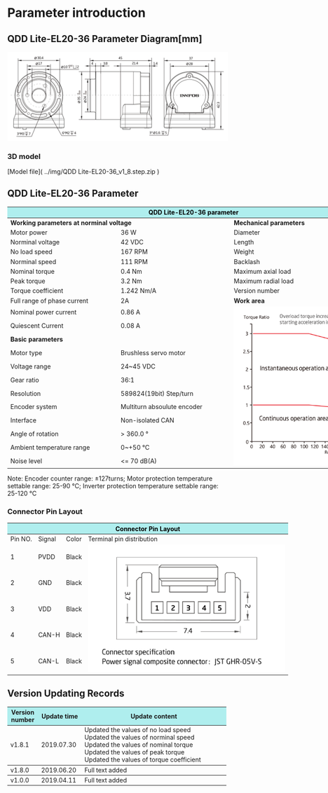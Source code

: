 # Parameter introduction 
## QDD Lite-EL20-36 Parameter Diagram[mm]
![QDD Lite-EL20-36]( ../img/Qdd_C_EL20_36_v1_8sanshitu.png ) 
### 3D model 
[Model file]( ../img/QDD Lite-EL20-36_v1_8.step.zip )


## QDD Lite-EL20-36 Parameter
<table style="width:850px"><thead><tr><th colspan="4" style="background: PaleTurquoise; color: black;">QDD Lite-EL20-36 parameter</th></tr></thead><tbody><tr><td colspan="2" width=60%><b>Working parameters at norminal voltage</b></td><td colspan="2" width=40%><b>Mechanical parameters</b></td></tr><tr><td>Motor power</td><td>36 W</td><td>Diameter</td><td>35mm</td></tr><tr><td>Norminal voltage</td><td>42 VDC</td><td>Length</td><td>45mm</td></tr><tr><td>No load speed</td><td>167 RPM</td><td>Weight</td><td>79.7 g</td></tr><tr><td>Norminal speed</td><td>111 RPM</td><td>Backlash</td><td> 8 Arc min</td></tr><tr><td>Nominal torque</td><td>0.4 Nm</td><td>Maximum axial load</td><td>200 N</td></tr><tr><td>Peak torque</td><td>3.2 Nm</td><td>Maximum radial load</td><td>  800 N</td></tr><tr><td>Torque coefficient</td><td>1.242 Nm/A</td><td>Version number</td><td>v1.8</td></tr><tr><td>Full range of phase current</td><td>2A</td><td colspan="2"><b>Work area</b></td></tr><tr><td>Nominal power current</td><td>0.86 A</td><td colspan="2" rowspan="15"><img src="../img/QDD-NE30-36quxian.png" style="width:300px"></td></tr><tr><td>Quiescent Current</td><td>0.08 A</td></tr><tr><td colspan="2"><b>Basic parameters</b></td></tr><tr><td>Motor type</td><td>
Brushless servo motor</td></tr><tr><td>Voltage range</td><td>24~45 VDC</td></tr><tr><td>Gear ratio</td><td>36:1</td></tr><tr><td>Resolution</td><td>589824(19bit) Step/turn</td></tr><tr><td>Encoder system</td><td>Multiturn absoulute encoder</td></tr><tr><td>Interface</td><td>Non-isolated CAN</td></tr><tr><td>Angle of rotation</td><td>> 360.0 °</td></tr><tr><td>Ambient temperature range</td><td>0~+50 °C</td></tr><tr><td>Noise level</td><td><= 70 dB(A)</td></tr></tbody></table>


 Note: Encoder counter range: ±127turns; Motor protection temperature settable range: 25-90 °C; Inverter protection temperature settable range: 25-120 °C


### Connector Pin Layout
<table class="tableizer-table" style="width:700px">
<thead><tr class="tableizer-firstrow"><th colspan="4" style="background: PaleTurquoise; color: black;">Connector Pin Layout</th></tr></thead><tbody><tr><td>Pin NO.</td><td>Signal</td><td>Color</td><td>Terminal pin distribution</td></tr><tr><td>1</td><td>PVDD</td><td>Black</td><td rowspan="9"><img src="../img/peixian2-3-190906.png" style="width:450px"></td></tr><tr><td>2</td><td>GND</td><td>Black</td></tr><tr><td>3</td><td>VDD</td><td>Black</td></tr><tr><td>4</td><td>CAN-H</td><td>Black</td></tr><tr><td>5</td><td>CAN-L</td><td>Black</td></tr></tbody></table>


## Version Updating Records


<table style="width:500px"><thead><tr style="background:PaleTurquoise"><th style="width:100px">Version number</th><th style="width:150px">Update time</th><th style="width:3800px">Update content</th></tr></thead><tbody><tr><td>v1.8.1</td><td>2019.07.30</td><td>Updated the values of no load speed <br>Updated the values of norminal speed <br>Updated the values of nominal torque <br>Updated the values of peak torque <br>Updated the values of torque coefficient</th></tr></thead><tbody><tr><td>v1.8.0</td><td>2019.06.20</td><td>Full text added</th></tr></thead><tbody><tr><td>v1.0.0</td><td>2019.04.11</td><td>Full text added</td></tbody></table>
